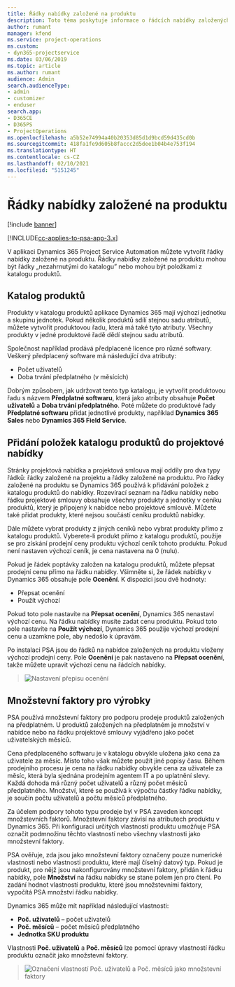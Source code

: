 ```yaml
---
title: Řádky nabídky založené na produktu
description: Toto téma poskytuje informace o řádcích nabídky založených na produktu.
author: rumant
manager: kfend
ms.service: project-operations
ms.custom:
- dyn365-projectservice
ms.date: 03/06/2019
ms.topic: article
ms.author: rumant
audience: Admin
search.audienceType:
- admin
- customizer
- enduser
search.app:
- D365CE
- D365PS
- ProjectOperations
ms.openlocfilehash: a5b52e74994a40b20353d85d1d9bcd59d435cd0b
ms.sourcegitcommit: 418fa1fe9d605b8faccc2d5dee1b04b4e753f194
ms.translationtype: HT
ms.contentlocale: cs-CZ
ms.lasthandoff: 02/10/2021
ms.locfileid: "5151245"
---
```

# <a name="product-based-quote-lines"></a>Řádky nabídky založené na produktu

[!include [banner](../includes/psa-now-project-operations.md)]

[!INCLUDE[cc-applies-to-psa-app-3.x](../includes/cc-applies-to-psa-app-3x.md)]


V aplikaci Dynamics 365 Project Service Automation můžete vytvořit řádky nabídky založené na produktu. Řádky nabídky založené na produktu mohou být řádky „nezahrnutými do katalogu” nebo mohou být položkami z katalogu produktů.

## <a name="product-catalog"></a>Katalog produktů

Produkty v katalogu produktů aplikace Dynamics 365 mají výchozí jednotku a skupinu jednotek. Pokud několik produktů sdílí stejnou sadu atributů, můžete vytvořit produktovou řadu, která má také tyto atributy. Všechny produkty v jedné produktové řadě dědí stejnou sadu atributů.

Společnost například prodává předplacené licence pro různé softwary. Veškerý předplacený software má následující dva atributy:

- Počet uživatelů 
- Doba trvání předplatného (v měsících)

Dobrým způsobem, jak udržovat tento typ katalogu, je vytvořit produktovou řadu s názvem **Předplatné softwaru**, která jako atributy obsahuje **Počet uživatelů** a **Doba trvání předplatného**. Poté můžete do produktové řady **Předplatné softwaru** přidat jednotlivé produkty, například **Dynamics 365 Sales** nebo **Dynamics 365 Field Service**.

## <a name="adding-product-catalog-items-to-a-project-quote"></a>Přidání položek katalogu produktů do projektové nabídky

Stránky projektová nabídka a projektová smlouva mají oddíly pro dva typy řádků: řádky založené na projektu a řádky založené na produktu. Pro řádky založené na produktu se Dynamics 365 používá k přidávání položek z katalogu produktů do nabídky. Rozevírací seznam na řádku nabídky nebo řádku projektové smlouvy obsahuje všechny produkty a jednotky v ceníku produktů, který je připojený k nabídce nebo projektové smlouvě. Můžete také přidat produkty, které nejsou součástí ceníku produktů nabídky.

Dále můžete vybrat produkty z jiných ceníků nebo vybrat produkty přímo z katalogu produktů. Vyberete-li produkt přímo z katalogu produktů, použije se pro získání prodejní ceny produktu výchozí ceník tohoto produktu. Pokud není nastaven výchozí ceník, je cena nastavena na 0 (nulu).

Pokud je řádek poptávky založen na katalogu produktů, můžete přepsat prodejní cenu přímo na řádku nabídky. Všimněte si, že řádek nabídky v Dynamics 365 obsahuje pole **Ocenění**. K dispozici jsou dvě hodnoty:

- Přepsat ocenění  
- Použít výchozí

Pokud toto pole nastavíte na **Přepsat ocenění**, Dynamics 365 nenastaví výchozí cenu. Na řádku nabídky musíte zadat cenu produktu. Pokud toto pole nastavíte na **Použít výchozí**, Dynamics 365 použije výchozí prodejní cenu a uzamkne pole, aby nedošlo k úpravám.

Po instalaci PSA jsou do řádků na nabídce založených na produktu vloženy výchozí prodejní ceny. Pole **Ocenění** je pak nastaveno na **Přepsat ocenění**, takže můžete upravit výchozí cenu na řádcích nabídky.

> ![Nastavení přepisu ocenění](media/basic-guide-10.png)
 
## <a name="quantity-factors-for-products"></a>Množstevní faktory pro výrobky

PSA používá množstevní faktory pro podporu prodeje produktů založených na předplatném. U produktů založených na předplatném je množství v nabídce nebo na řádku projektové smlouvy vyjádřeno jako počet uživatelských měsíců.

Cena předplaceného softwaru je v katalogu obvykle uložena jako cena za uživatele za měsíc. Místo toho však můžete použít jiné popisy času. Během prodejního procesu je cena na řádku nabídky obvykle cena za uživatele za měsíc, která byla sjednána prodejním agentem IT a po uplatnění slevy. Každá dohoda má různý počet uživatelů a různý počet měsíců předplatného. Množství, které se používá k výpočtu částky řádku nabídky, je součin počtu uživatelů a počtu měsíců předplatného.

Za účelem podpory tohoto typu prodeje byl v PSA zaveden koncept množstevních faktorů. Množstevní faktory závisí na atributech produktu v Dynamics 365. Při konfiguraci určitých vlastností produktu umožňuje PSA označit podmnožinu těchto vlastností nebo všechny vlastnosti jako množstevní faktory.

PSA ověřuje, zda jsou jako množstevní faktory označeny pouze numerické vlastnosti nebo vlastnosti produktu, které mají číselný datový typ. Pokud je produkt, pro nějž jsou nakonfigurovány množstevní faktory, přidán k řádku nabídky, pole **Množství** na řádku nabídky se stane polem jen pro čtení. Po zadání hodnot vlastností produktu, které jsou množstevními faktory, vypočítá PSA množství řádku nabídky.

Dynamics 365 může mít například následující vlastnosti: 

- **Poč. uživatelů** – počet uživatelů 
- **Poč. měsíců** – počet měsíců předplatného
- **Jednotka SKU produktu** 

Vlastnosti **Poč. uživatelů** a **Poč. měsíců** lze pomocí úpravy vlastností řádku produktu označit jako množstevní faktory. 

> ![Označení vlastností Poč. uživatelů a Poč. měsíců jako množstevní faktory](media/basic-guide-11.png)
 

